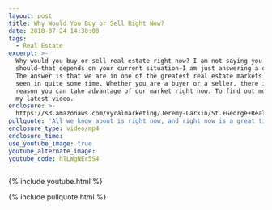 ```yaml
---
layout: post
title: Why Would You Buy or Sell Right Now?
date: 2018-07-24 14:30:00
tags:
  - Real Estate
excerpt: >-
  Why would you buy or sell real estate right now? I am not saying you
  should—that depends on your current situation—I am just answering a question.
  The answer is that we are in one of the greatest real estate markets we have
  seen in quite some time. Whether you are a buyer or a seller, there is a good
  reason you can take advantage of our market right now. To find out more, watch
  my latest video.
enclosure: >-
  https://s3.amazonaws.com/vyralmarketing/Jeremy-Larkin/St.+George+Real+Estate+Agent-+Why+Buy+or+Sell+Now.mp4
pullquote: 'All we know about is right now, and right now is a great time to buy or sell.'
enclosure_type: video/mp4
enclosure_time:
use_youtube_image: true
youtube_alternate_image:
youtube_code: hTLWgNEr5S4
---
```


{% include youtube.html %}

{% include pullquote.html %}